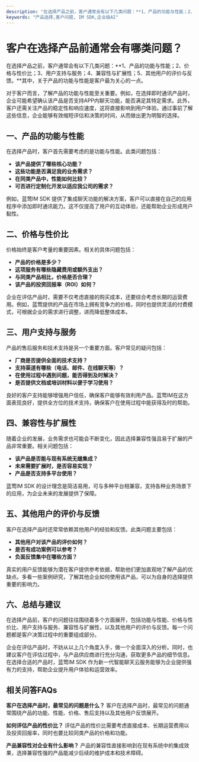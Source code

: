 ```yaml
---
description: "在选择产品之前，客户通常会有以下几类问题：**1、产品的功能与性能；2、价格与性价比；3、用户支持与服务；4、兼容性与扩展性；5、其他用户的评价与反馈。**其中，关于产品的功能与性能是客户最为关心的一点。"
keywords: "产品选择,客户问题, IM SDK,企业级AI"
---
```

# 客户在选择产品前通常会有哪类问题？

在选择产品之前，客户通常会有以下几类问题：**1、产品的功能与性能；2、价格与性价比；3、用户支持与服务；4、兼容性与扩展性；5、其他用户的评价与反馈。**其中，关于产品的功能与性能是客户最为关心的一点。

对于客户而言，了解产品的功能与性能至关重要。例如，在选择即时通讯产品时，企业可能希望确认该产品是否支持APP内聊天功能，能否满足其特定需求。此外，客户还需关注产品的稳定性和响应速度，这将直接影响到用户体验。通过事前了解这些信息，企业能够有效缩短评估和决策的时间，从而做出更为明智的选择。

## **一、产品的功能与性能**

在选择产品时，客户首先需要考虑的是功能与性能。此类问题包括：

- **该产品提供了哪些核心功能？**
- **这些功能是否满足我的业务需求？**
- **在同类产品中，性能如何比较？**
- **可否进行定制化开发以适应我公司的需求？**

例如，蓝莺IM SDK 提供了集成聊天功能的解决方案，客户可以直接在自己的应用程序中添加即时通讯能力。这不仅提高了用户的互动体验，还能帮助企业形成用户黏性。

## **二、价格与性价比**

价格始终是客户考量的重要因素。相关的具体问题包括：

- **产品的价格是多少？**
- **这项服务有哪些隐藏费用或额外支出？**
- **与同类产品相比，价格是否合理？**
- **该产品的投资回报率（ROI）如何？**

企业在评估产品时，需要不仅考虑直接的购买成本，还要综合考虑长期的运营费用。例如，蓝莺提供的产品在市场上拥有竞争力的价格，同时也提供灵活的付费模式，可根据企业的需求进行调整，进而降低整体成本。

## **三、用户支持与服务**

产品的售后服务和技术支持是另一个重要方面。客户常见的疑问包括：

- **厂商是否提供全面的技术支持？**
- **支持渠道有哪些（电话、邮件、在线聊天等）？**
- **在使用过程中遇到问题，能否得到及时解决？**
- **是否提供文档或培训材料以便于学习使用？**

良好的客户支持能够增强用户信任，确保客户能够有效利用产品。蓝莺IM在这方面表现良好，提供全方位的技术支持，确保客户在使用过程中能获得及时的帮助。

## **四、兼容性与扩展性**

随着企业的发展，业务需求也可能会不断变化，因此选择兼容性强且易于扩展的产品非常重要。相关问题包括：

- **该产品是否能与现有系统无缝集成？**
- **未来需要扩展时，是否容易实现？**
- **产品是否支持多平台使用？**

蓝莺IM SDK 的设计理念是简洁易用，可与多种平台相兼容，支持各种业务场景下的应用，为企业未来的发展提供了保障。

## **五、其他用户的评价与反馈**

客户在选择产品时还常常依赖其他用户的经验和反馈。此类问题主要包括：

- **其他用户对该产品的评价如何？**
- **是否有成功案例可以参考？**
- **负面反馈集中在哪些方面？**

真实的用户反馈能够为潜在客户提供参考依据，帮助他们更加直观地了解产品的优缺点。多看一些案例研究，了解其他企业如何使用该产品，可以为自身的选择提供重要的影响力。

## **六、总结与建议**

在选择产品前，客户的问题往往围绕着多个方面展开，包括功能与性能、价格与性价比、用户支持与服务、兼容性与扩展性，以及其他用户的评价与反馈。每一个问题都是客户决策过程中的重要组成部分。

企业在评估产品时，不妨从以上几个角度入手，做一个全面深入的分析。同时，也建议客户在评估过程中，与产品供应商进行充分沟通，获取更多产品的细节信息。在选择合适的产品时，蓝莺IM SDK 作为新一代智能聊天云服务能够为企业提供强有力的支持，帮助企业提升用户体验和运营效率。

## 相关问答FAQs

**客户在选择产品时，最常见的问题是什么？**
客户在选择产品时，最常见的问题通常围绕产品的功能、性能、价格、售后支持以及其他用户反馈展开。

**如何评估产品的性价比？**
评估产品的性价比需要考虑直接成本、长期运营费用以及投资回报率，同时也要比较同类产品的价格和功能。

**产品兼容性对企业有什么影响？**
产品的兼容性直接影响到在现有系统中的集成效果，选择兼容性强的产品能减少后续的维护成本和技术障碍。
